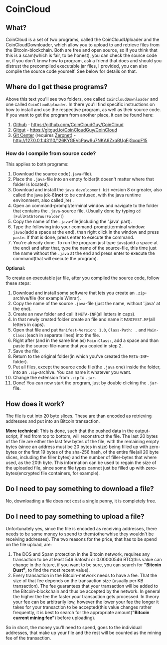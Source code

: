 # CoinCloud
## What?
CoinCloud is a set of two programs, called the CoinCloudUploader and the CoinCloudDownloader, which allow you to upload to and retrieve files from the Bitcoin-blockchain. Both are free and open source, so if you think that this is a scam(which is fair, to be honest), you can check the source code or, if you don't know how to program, ask a friend that does and should you distrust the precompiled executable jar files, I provided, you can also compile the source code yourself. See below for details on that.

## Where do I get these programs?
Above this text you'll see two folders, one called `CoinCloudDownloader` and one called `CoinCloudUploader`. In there you'll find specific instructions on how to install and use the respective program, as well as their source code. If you want to get the program from another place, it can be found here:
1.  [Github](https://github.com/CoinCloudGuy/CoinCloud) - https://github.com/CoinCloudGuy/CoinCloud
2.  [Gitgut](https://gitgud.io/CoinCloudGuy/CoinCloud) - https://gitgud.io/CoinCloudGuy/CoinCloud
3.  [Git Center](http://127.0.0.1:43110/126KYGEVcPaw9u7NKA6ZxqBUgFjGxqpF15) (requires [Zeronet](https://zeronet.io/)) - http://127.0.0.1:43110/126KYGEVcPaw9u7NKA6ZxqBUgFjGxqpF15

### How do I compile from source code?
This applies to both programs:
1.  Download the source code(`.java`-file).
2.  Place the `.java`-file into an empty folder(it doesn't matter where that folder is located).
3.  Download and install the `java development kit` version 8 or greater, also called the java jdk-8(**not** to be confused, with the java runtime environment, also called jre) .
4.  Open an command-prompt/terminal window and navigate to the folder that contains the `.java`-source file. (Usually done by typing `cd [FullPathToYourFolder]`)
5.  Copy the name of the `.java`-file(including the '.java' part).
6.  Type the following into your command-prompt/terminal window: `javac`(add a space at the end), than right click in the window and press `paste`. If that is done, press enter to execute the command.
7.  You're already done. To run the program just type `java`(add a space at the end) and after that, type the name of the source-file, this time just the name without the `.java` at the end and press enter to execute the command(that will execute the program).


**Optional:**

To create an executable jar file, after you compiled the source code, follow these steps:
1.  Download and install some software that lets you create an `.zip`-archive/file (for example Winrar).
2.  Copy the name of the source `.java`-file (just the name, without '.java' at the end).
3.  Create an new folder and call it `META-INF`(all letters in caps).
4.  In that newly created folder create an file and name it `MANIFEST.MF`(all letters in caps).
5.  Open that file and put `Manifest-Version: 1.0`, `Class-Path: .` and `Main-Class:`(each in separate lines) into the file.
6.  Right after (and in the same line as) `Main-Class:`, add a space and than paste the source-file-name that you copied in step 2.
7.  Save the file.
8.  Return to the original folder(in which you've created the `META-INF`-folder).
9.  Put all files, except the source code file(the `.java` one) inside the folder, into an `.zip`-archive. You can name it whatever you want.
10.  Change the extension from `.zip` to `.jar`.
11.  Done! You can now start the program, just by double clicking the `.jar`-file.

## How does it work?
The file is cut into 20 byte slices. These are than encoded as retrieving addresses and put into an Bitcoin transaction.
  
**More technical**: This is done, such that the pushed data in the output-script, if red from top to bottom, will reconstruct the file. The last 20 bytes of the file are either the last few bytes of the file, with the remaining empty bytes (since an address must be 20 bytes in size) being filled up with zero-bytes or the first 19 bytes of the sha-256 hash, of the entire file(all 20 byte slices, including the filler bytes) and the number of filler-bytes that where used, as the 20th byte. This information can be used to regain the size of the uploaded file, since some file types cannot just be filled up with zero-bytes(encrypted file containers, for example).

## Do I need to pay something to download a file?
No, downloading a file does not cost a single penny, it is completely free.

## Do I need to pay something to upload a file?
Unfortunately yes, since the file is encoded as receiving addresses, there needs to be some money to spend to them(otherwhise they wouldn't be receiving addresses). The two reasons for the price, that has to be spend on the file upload, are: 

1.  The DOS and Spam protection in the Bitcoin network, requires any transaction to be at least 546 Satoshi or 0.00000546 BTC(this value can change in the future, if you want to be sure, you can search for **"Bitcoin Dust"**, to find the most recent value).
2.  Every transaction in the Bitcoin-network needs to have a fee. That the size of that fee depends on the transaction size (usually per KB transaction). The fee guarantees that your transaction will be added to the Bitcoin-blockchain and thus be accepted by the network. In general the higher the fee the faster your transaction gets processed. In theory your fee can be arbitrarily low, however the lower your fee the longer it takes for your transaction to be accepted(this value changes rather frequently, it is best to search for the appropriate amount(**"Bitcoin current mining fee"**) before uploading).

So in short, the money you'll need to spend, goes to the individual addresses, that make up your file and the rest will be counted as the mining fee of the transaction.